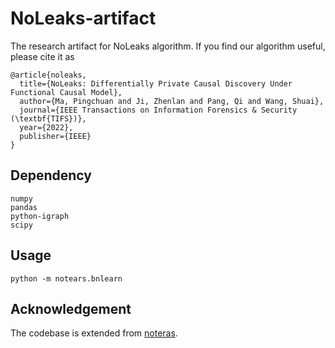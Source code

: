 # NoLeaks-artifact
The research artifact for NoLeaks algorithm. If you find our algorithm useful, please cite it as 

```
@article{noleaks,
  title={NoLeaks: Differentially Private Causal Discovery Under Functional Causal Model},
  author={Ma, Pingchuan and Ji, Zhenlan and Pang, Qi and Wang, Shuai},
  journal={IEEE Transactions on Information Forensics & Security (\textbf{TIFS})},
  year={2022},
  publisher={IEEE}
}
```

## Dependency

```
numpy
pandas
python-igraph
scipy
```

## Usage

```
python -m notears.bnlearn
```

## Acknowledgement

The codebase is extended from [noteras](https://github.com/xunzheng/notears).
